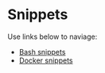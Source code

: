 # Snippets 

Use links below to naviage:

* [Bash snippets](docs/bash.md)
* [Docker snippets](docs/docker.md)
